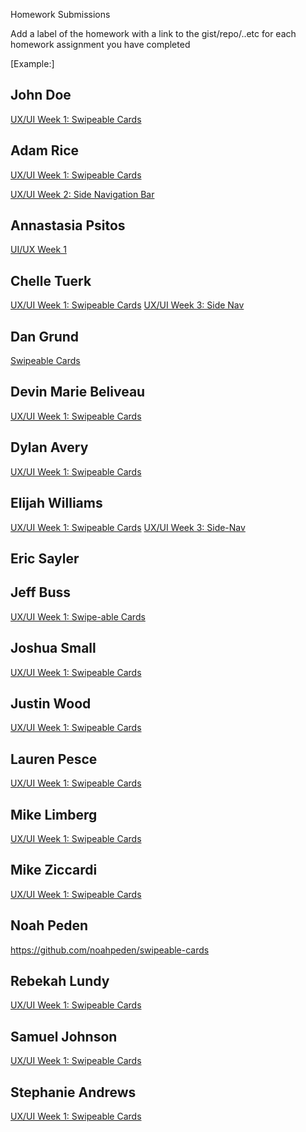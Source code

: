 Homework Submissions

Add a label of the homework with a link to the gist/repo/..etc for each homework assignment you have completed

[Example:]
## John Doe
[UX/UI Week 1: Swipeable Cards](https://github.com/johndoe/swipeable-cards)  

## Adam Rice
[UX/UI Week 1: Swipeable Cards](https://github.com/adam-rice/javascript-swipeable-cards)

[UX/UI Week 2: Side Navigation Bar](https://github.com/adam-rice/javascript-side-nav)

## Annastasia Psitos
[UI/UX Week 1](https://github.com/apsitos/UI-UXpractice)

## Chelle Tuerk
[UX/UI Week 1: Swipeable Cards](https://github.com/chelletuerk/swipeable_cards)
[UX/UI Week 3: Side Nav](https://github.com/chelletuerk/side-nav)

## Dan Grund
[Swipeable Cards](https://github.com/DanGrund/Swipeable-Cards)  

## Devin Marie Beliveau
[UX/UI Week 1: Swipeable Cards](https://github.com/devinmarieb/UX-UI-1-Swipeable-Cards)  

## Dylan Avery
[UX/UI Week 1: Swipeable Cards](https://github.com/dylanavery720/swipeable-cards)

## Elijah Williams
[UX/UI Week 1: Swipeable Cards](https://github.com/ejwill04/Swipeable-cards)
[UX/UI Week 3: Side-Nav](https://github.com/ejwill04/Side-Nav)

## Eric Sayler

## Jeff Buss
[UX/UI Week 1: Swipe-able Cards](https://github.com/JeffBuss/ui-elements)

## Joshua Small
[UX/UI Week 1: Swipeable Cards](https://github.com/jksmall0631/swipeable-cards)

## Justin Wood
[UX/UI Week 1: Swipeable Cards](https://github.com/jwood11atx/UX-UI---Swipeable-Cards)

## Lauren Pesce
[UX/UI Week 1: Swipeable Cards](https://github.com/pescel/swipeable-cards)

## Mike Limberg
[UX/UI Week 1: Swipeable Cards](https://github.com/mlimberg/ux-ui-challenges/tree/master/swipeable-cards)

## Mike Ziccardi
[UX/UI Week 1: Swipeable Cards](https://github.com/mziccardi/swipe-cards)

## Noah Peden
https://github.com/noahpeden/swipeable-cards

## Rebekah Lundy
[UX/UI Week 1: Swipeable Cards](https://github.com/bekahlundy/ui-ux-swipe-cards)

## Samuel Johnson
[UX/UI Week 1: Swipeable Cards](https://github.com/sljohnson32/swipeable-cards)

## Stephanie Andrews
[UX/UI Week 1: Swipeable Cards](https://github.com/StephanieEA/ui-element-samples/tree/gh-pages/swipeable-cards)

